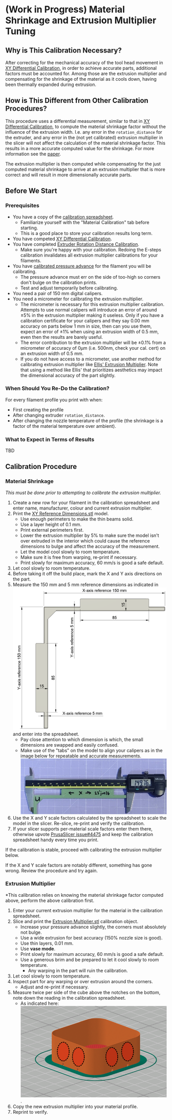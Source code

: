 # (Work in Progress) Material Shrinkage and Extrusion Multiplier Tuning

## Why is This Calibration Necessary?
After correcting for the mechanical accuracy of the tool head movement in [XY Differential Calibration](xy-differential-calibration.md), in order to achieve accurate parts, additional factors must be accounted for. Among those are the extrusion multiplier and compensating for the shrinkage of the material as it cools down, having been thermally expanded during extrusion.

## How is This Different from Other Calibration Procedures?
This procedure uses a differential measurement, similar to that in [XY Differential Calibration](xy-differential-calibration.md), to compute the material shrinkage factor without the influence of the extrusion width. I.e. any error in the `rotation_distance` for the extruder, and any error in the (not yet calibrated) extrusion multiplier in the slicer will not affect the calculation of the material shrinkage factor. This results in a more accurate computed value for the shrinkage. For more information see the [paper](shrinkage-and-multiplier-calibration.pdf).

The extrusion multiplier is then computed while compensating for the just computed material shrinkage to arrive at an extrusion multiplier that is more correct and will result in more dimensionally accurate parts.

## Before We Start

### Prerequisites
* You have a copy of the [calibration spreadsheet](https://docs.google.com/spreadsheets/d/12_Dv7_rYfVe8zgUhWrPeNcvSJCttsugQXTOSlCp6MAc).
   * Familiarize yourself with the "Material Calibration" tab before starting.
   * This is a good place to store your calibration results long term.
* You have competed [XY Differential Calibration](xy-differential-calibration.md).
* You have completed [Extruder Rotation Distance Calibration](https://ellis3dp.com/Print-Tuning-Guide/articles/extruder_calibration.html).
   * Make sure you're happy with your calibration. Redoing the E-steps calibration invalidates all extrusion multiplier calibrations for your filaments.
* You have [calibrated pressure advance](https://ellis3dp.com/Print-Tuning-Guide/articles/pressure_linear_advance/introduction.html) for the filament you will be calibrating.
   * The pressure advance must err on the side of too-high so corners don't bulge on the calibration prints.
   * Test and adjust temporarily before calibrating.
* You need a pair of 150 mm digital calipers.
* You need a micrometer for calibrating the extrusion multiplier.
   * The micrometer is necessary for this extrusion multiplier calibration. Attempts to use normal calipers will introduce an error of around ±5% in the extrusion multiplier making it useless. Only if you have a calibration certificate for your calipers and they say 0.00 mm accuracy on parts below 1 mm in size, then can you use them, expect an error of ±1% when using an extrusion width of 0.5 mm, even then the results are barely useful.
   * The error contribution to the extrusion multiplier will be ±0.1% from a micrometer of accuracy of 0µm (i.e. 500nm, check your cal. cert) on an extrusion width of 0.5 mm.
   * If you do not have access to a micrometer, use another method for calibrating extrusion multiplier like [Ellis' Extrusion Multiplier](https://ellis3dp.com/Print-Tuning-Guide/articles/extrusion_multiplier.html). Note that using a method like Ellis' that prioritizes aesthetics may impact the dimensional accuracy of the part slightly.


### When Should You Re-Do the Calibration?
For every filament profile you print with when:
* First creating the profile
* After changing extruder `rotation_distance`.
* After changing the nozzle temperature of the profile (the shrinkage is a factor of the material temperature over ambient).

### What to Expect in Terms of Results
TBD

## Calibration Procedure 

### Material Shrinkage
*This must be done prior to attempting to calibrate the extrusion multiplier.*

1. Create a new row for your filament in the calibration spreadsheet and enter name, manufacturer, colour and current extrusion multiplier.
1. Print the [XY Reference Dimensions.stl](stl/XY%20Reference%20Dimensions.stl) model.
    * Use enough perimeters to make the thin beams solid.
    * Use a layer height of 0.1 mm. 
    * Print external perimeters first.
    * Lower the extrusion multiplier by 5% to make sure the model isn't over extruded in the interior which could cause the reference dimensions to bulge and affect the accuracy of the measurement.
    * Let the model cool slowly to room temperature.
    * Make sure it is free from warping, re-print if necessary.
    * Print slowly for maximum accuracy, 60 mm/s is good a safe default.
1. Let cool slowly to room temperature.
1. Before taking it off the build place, mark the X and Y axis directions on the part.
1. Measure the 150 mm and 5 mm reference dimensions as indicated in ![reference dimensions](images/shrinkage-square.png) and enter into the spreadsheet. 
    * Pay close attention to which dimension is which, the small dimensions are swapped and easily confused.
    * Make use of the "tabs" on the model to align your calipers as in the image below for repeatable and accurate measurements. ![tab alignment](images/shrinkage-square-tab-alignment.jpg)
1. Use the X and Y scale factors calculated by the spreadsheet to scale the model in the slicer. Re-slice, re-print and verify the calibration.
1. If your slicer supports per-material scale factors enter them there, otherwise upvote [PrusaSlicer issue#4475](https://github.com/prusa3d/PrusaSlicer/issues/4475) and keep the calibration spreadsheet handy every time you print.

If the calibration is stable, proceed with calibrating the extrusion multiplier below. 

If the X and Y scale factors are notably different, something has gone wrong. Review the procedure and try again.

### Extrusion Multiplier
*This calibration relies on knowing the material shrinkage factor computed above, perform the above calibration first.

1. Enter your current extrusion multiplier for the material in the calibration spreadsheet.
1. Slice and print the [Extrusion Multiplier.stl](stl/Extrusion%20Multiplier.stl) calibration object.
    * Increase your pressure advance slightly, the corners must absolutely not bulge.
    * Use a wide extrusion for best accuracy (150% nozzle size is good).
    * Use thin layers, 0.01 mm.
    * Use **vase mode**.
    * Print slowly for maximum accuracy, 60 mm/s is good a safe default.
    * Use a generous brim and be prepared to let it cool slowly to room temperature.
        * Any warping in the part will ruin the calibration.
1. Let cool slowly to room temperature.
1. Inspect part for any warping or over extrusion around the corners.
    * Adjust and re-print if necessary.
1. Measure twice per side of the cube above the notches on the bottom, note down the reading in the calibration spreadsheet.
    * As indicated here: ![notches](images/extrusion%20multiplier%20cube.png).
1. Copy the new extrusion multiplier into your material profile.
1. Reprint to verify.